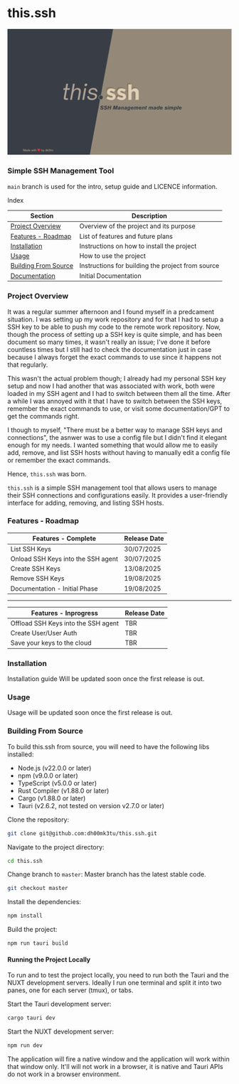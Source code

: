 # this.ssh

![this.ssh Banner](https://github.com/dh00mk3tu/this.ssh/blob/main/Images/this-banner.png)

### Simple SSH Management Tool

`main` branch is used for the intro, setup guide and LICENCE information.

Index

| Section                                       | Description                                       |
| --------------------------------------------- | ------------------------------------------------- |
| [Project Overview](#project-overview)         | Overview of the project and its purpose           |
| [Features - Roadmap](#features---roadmap)     | List of features and future plans                 |
| [Installation](#installation)                 | Instructions on how to install the project        |
| [Usage](#usage)                               | How to use the project                            |
| [Building From Source](#building-from-source) | Instructions for building the project from source |
| [Documentation](./Documentation.md)           | Initial Documentation                             |

### Project Overview

It was a regular summer afternoon and I found myself in a predcament situation.
I was setting up my work repository and for that I had to setup a SSH key to be able to push my code to the remote work repository.
Now, though the process of setting up a SSH key is quite simple, and has been document so many times, it wasn't really an issue; I've done it before countless times but I still had to check the documentation just in case because I always forget the exact commands to use since it happens not that regularly.

This wasn't the actual problem though; I already had my personal SSH key setup and now I had another that was associated with work, both were loaded in my SSH agent and I had to switch between them all the time. After a while I was annoyed with it that I have to switch between the SSH keys, remember the exact commands to use, or visit some documentation/GPT to get the commands right.

I though to myself, "There must be a better way to manage SSH keys and connections", the asnwer was to use a config file but I didn't find it elegant enough for my needs. I wanted something that would allow me to easily add, remove, and list SSH hosts without having to manually edit a config file or remember the exact commands.

Hence, `this.ssh` was born.

`this.ssh` is a simple SSH management tool that allows users to manage their SSH connections and configurations easily. It provides a user-friendly interface for adding, removing, and listing SSH hosts.

### Features - Roadmap

| Features - Complete                | Release Date |
| ---------------------------------- | ------------ |
| List SSH Keys                      | 30/07/2025   |
| Onload SSH Keys into the SSH agent | 30/07/2025   |
| Create SSH Keys                    | 13/08/2025   |
| Remove SSH Keys                    | 19/08/2025   |
| Documentation - Initial Phase      | 19/08/2025   |

---

| Features - Inprogress               | Release Date |
| ----------------------------------- | ------------ |
| Offload SSH Keys into the SSH agent | TBR          |
| Create User/User Auth               | TBR          |
| Save your keys to the cloud         | TBR          |

### Installation

Installation guide Will be updated soon once the first release is out.

### Usage

Usage will be updated soon once the first release is out.

### Building From Source

To build this.ssh from source, you will need to have the following libs installed:

- Node.js (v22.0.0 or later)
- npm (v9.0.0 or later)
- TypeScript (v5.0.0 or later)
- Rust Compiler (v1.88.0 or later)
- Cargo (v1.88.0 or later)
- Tauri (v2.6.2, not tested on version v2.7.0 or later)

Clone the repository:

```bash
git clone git@github.com:dh00mk3tu/this.ssh.git
```

Navigate to the project directory:

```bash
cd this.ssh
```

Change branch to `master`:
Master branch has the latest stable code.

```bash
git checkout master
```

Install the dependencies:

```bash
npm install
```

Build the project:

```bash
npm run tauri build
```

#### Running the Project Locally

To run and to test the project locally, you need to run both the Tauri and the NUXT development servers.
Ideally I run one terminal and split it into two panes, one for each server (tmux), or tabs.

Start the Tauri development server:

```bash
cargo tauri dev
```

Start the NUXT development server:

```bash
npm run dev
```

The application will fire a native window and the application will work within that window only. It'll will not work in a browser, it is native and Tauri APIs do not work in a browser environment.
